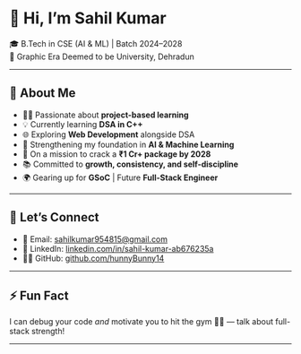 # 👋 Hi, I’m Sahil Kumar

🎓 B.Tech in CSE (AI & ML) | Batch 2024–2028  
📍 Graphic Era Deemed to be University, Dehradun

---

## 🚀 About Me

- 👨‍💻 Passionate about **project-based learning**
- 💡 Currently learning **DSA in C++**
- 🌐 Exploring **Web Development** alongside DSA
- 🧠 Strengthening my foundation in **AI & Machine Learning**
- 🎯 On a mission to crack a **₹1 Cr+ package by 2028**
- 📚 Committed to **growth, consistency, and self-discipline**
- 🌍 Gearing up for **GSoC** | Future **Full-Stack Engineer**

---

## 🤝 Let’s Connect

- 📧 Email: [sahilkumar954815@gmail.com](mailto:sahilkumar954815@gmail.com)
- 💼 LinkedIn: [linkedin.com/in/sahil-kumar-ab676235a](https://www.linkedin.com/in/sahil-kumar-ab676235a/)
- 🧑‍💻 GitHub: [github.com/hunnyBunny14](https://github.com/hunnyBunny14)

---

## ⚡ Fun Fact

I can debug your code *and* motivate you to hit the gym 🏋️‍♂️ — talk about full-stack strength!

---

<!---
hunnyBunny14/hunnyBunny14 is a ✨ special ✨ repository because its `README.md` (this file) appears on your GitHub profile.
You can click the Preview link to take a look at your changes.
--->
